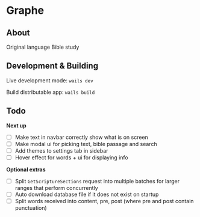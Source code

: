 # Graphe

## About

Original language Bible study

## Development & Building

Live development mode: `wails dev`

Build distributable app: `wails build`

## Todo

**Next up**

- [ ] Make text in navbar correctly show what is on screen
- [ ] Make modal ui for picking text, bible passage and search
- [ ] Add themes to settings tab in sidebar
- [ ] Hover effect for words + ui for displaying info

**Optional extras**

- [ ] Split `GetScriptureSections` request into multiple batches for larger ranges that perform concurrently
- [ ] Auto download database file if it does not exist on startup
- [ ] Split words received into content, pre, post (where pre and post contain punctuation)
